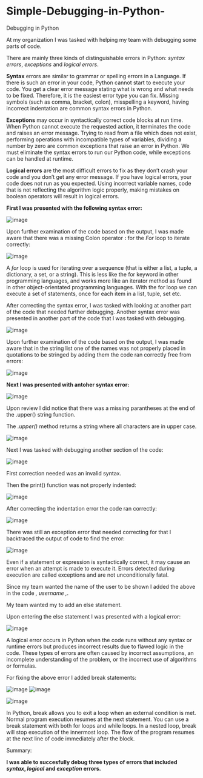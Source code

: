 # Simple-Debugging-in-Python-
Debugging in Python

At my organization I was tasked with helping my team with debugging some parts of code.

There are mainly three kinds of distinguishable errors in Python: *syntax errors*, *exceptions* and *logical errors*.

**Syntax** errors are similar to grammar or spelling errors in a Language. If there is such an error in your code, Python 
cannot start to execute your code. You get a clear error message stating what is wrong and what needs to be fixed.
Therefore, it is the easiest error type you can fix. Missing symbols (such as comma, bracket, colon), misspelling 
a keyword, having incorrect indentation are common syntax errors in Python.

**Exceptions** may occur in syntactically correct code blocks at run time. When Python cannot execute the requested action,
it terminates the code and raises an error message. Trying to read from a file which does not exist, performing operations
with incompatible types of variables, dividing a number by zero are common exceptions that raise an error in Python.
We must eliminate the syntax errors to run our Python code, while exceptions can be handled at runtime.

**Logical errors** are the most difficult errors to fix as they don’t crash your code and you don’t get any error message.
If you have logical errors, your code does not run as you expected. Using incorrect variable names, code that is not 
reflecting the algorithm logic properly, making mistakes on boolean operators will result in logical errors.

**First I was presented with the following syntax error:**

![image](https://github.com/MarcoSantibanez/Simple-Debugging-in-Python-/assets/138132151/475d42a3-afbc-4129-b7e0-43f60f24d136)

Upon further examination of the code based on the output, I was made aware that there was a missing Colon operator **:** for the 
*For* loop to iterate correctly:

![image](https://github.com/MarcoSantibanez/Simple-Debugging-in-Python-/assets/138132151/27e6bec3-a5bf-429a-93f5-745f634e8c1a)

A *for* loop is used for iterating over a sequence (that is either a list, a tuple, a dictionary, a set, or a string).
This is less like the for keyword in other programming languages, and works more like an iterator method as found 
in other object-orientated programming languages. With the for loop we can execute a set of statements, once for 
each item in a list, tuple, set etc.

After correcting the syntax error, I was tasked with looking at another part of the code that needed further debugging.
Another syntax error was presented in another part of the code that I was tasked with debugging. 

![image](https://github.com/MarcoSantibanez/Simple-Debugging-in-Python-/assets/138132151/7dc0dd6f-7ad1-42ce-9f07-42e10e277f2f)

Upon further examination of the code based on the output, I was made aware that in the string list one of the names was not properly
placed in quotations to be stringed by adding them the code ran correctly free from errors:

![image](https://github.com/MarcoSantibanez/Simple-Debugging-in-Python-/assets/138132151/57caa27c-9c56-4443-b331-9883e0b5f43b)

**Next I was presented with antoher syntax error:**

![image](https://github.com/MarcoSantibanez/Simple-Debugging-in-Python-/assets/138132151/89518c4d-6989-4038-b937-b3e5ffcac78b)

Upon review I did notice that there was a missing parantheses at the end of the .upper() string function. 

The *.upper()* method returns a string where all characters are in upper case.

![image](https://github.com/MarcoSantibanez/Simple-Debugging-in-Python-/assets/138132151/f2e99f02-2f1b-4bc5-bb00-2dd605d33561)

Next I was tasked with debugging another section of the code:

![image](https://github.com/MarcoSantibanez/Simple-Debugging-in-Python-/assets/138132151/33011768-9093-4e90-9967-2e6fc56f0e24)

First correction needed was an invalid syntax. 

Then the print() function was not properly indented:

![image](https://github.com/MarcoSantibanez/Simple-Debugging-in-Python-/assets/138132151/93f0969b-de3f-41fd-82ba-009c9c306043)

After correcting the indentation error the code ran correctly:

![image](https://github.com/MarcoSantibanez/Simple-Debugging-in-Python-/assets/138132151/a42b53ab-8906-4dc9-bfc2-7acc1c4ebf45)

There was still an exception error that needed correcting for that I backtraced the output of code to find the error:

![image](https://github.com/MarcoSantibanez/Simple-Debugging-in-Python-/assets/138132151/dd7ccb6a-9732-4d67-8a3e-95e3c3bb2d7f)

Even if a statement or expression is syntactically correct, it may cause an error when an attempt is made to execute it. 
Errors detected during execution are called exceptions and are not unconditionally fatal.

Since my team wanted the name of the user to be shown I added the above in the code *, username ,*. 

My team wanted my to add an else statement. 

Upon entering the else statement I was presented with a logical error:

![image](https://github.com/MarcoSantibanez/Simple-Debugging-in-Python-/assets/138132151/916209bb-fb93-40b4-b1a9-b84a33b5d4c5)

A logical error occurs in Python when the code runs without any syntax or runtime errors but produces incorrect
results due to flawed logic in the code. These types of errors are often caused by incorrect assumptions, 
an incomplete understanding of the problem, or the incorrect use of algorithms or formulas.

For fixing the above error I added break statements:


![image](https://github.com/MarcoSantibanez/Simple-Debugging-in-Python-/assets/138132151/da9c02d9-d9d5-47bf-81e8-ff93f8e65b4e)
![image](https://github.com/MarcoSantibanez/Simple-Debugging-in-Python-/assets/138132151/d0f5e849-8bb9-41b6-ac7e-2cd8d610b0f4)

![image](https://github.com/MarcoSantibanez/Simple-Debugging-in-Python-/assets/138132151/cf338e07-e04b-4fb5-94d9-e395e8a4e4cf)


In Python, break allows you to exit a loop when an external condition is met. Normal program execution resumes at the next statement. You can use a break statement with both for loops and while loops. In a nested loop, break will stop execution of the innermost loop. The flow of the program resumes at the next line of code immediately after the block.


Summary: 

**I was able to succesfully debug three types of errors that included *syntax*, *logical* and *exception* errors.**  















